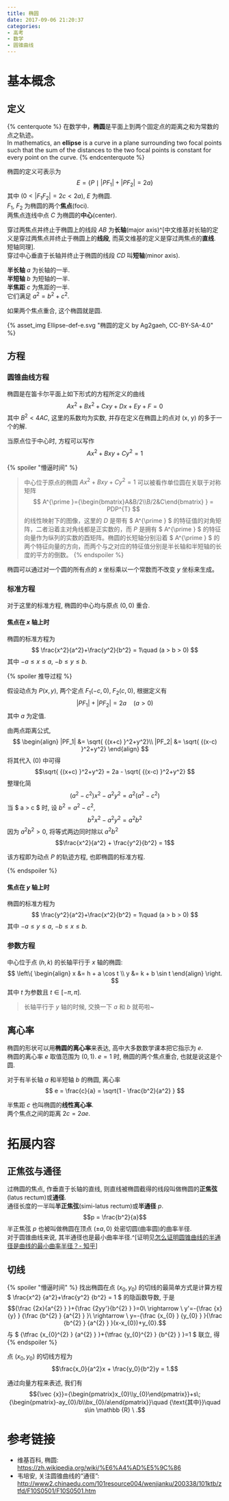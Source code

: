 ```yaml
---
title: 椭圆
date: 2017-09-06 21:20:37
categories:
- 高考
- 数学
- 圆锥曲线
---
```


# 基本概念

## 定义

{% centerquote %}
在数学中，<b>椭圆</b>是平面上到两个固定点的距离之和为常数的点之轨迹。</br>
In mathematics, an <b>ellipse</b> is a curve in a plane surrounding two focal points such that the sum of the distances to the two focal points is constant for every point on the curve.
{% endcenterquote %}

椭圆的定义可表示为
$$
E = \{P \mid |PF_1| + |PF_2| = 2a\}
$$
其中 $(0 < |F_1F_2| = 2c < 2a)$,  $E$ 为椭圆.\
$F_1$, $F_2$ 为椭圆的两个**焦点**(foci).\
两焦点连线中点 $C$ 为椭圆的**中心**(center).

穿过两焦点并终止于椭圆上的线段 $AB$ 为**长轴**(major axis)^[中文维基对长轴的定义是穿过两焦点并终止于椭圆上的**线段**, 而英文维基的定义是穿过两焦点的**直线**. 短轴同理].\
穿过中心垂直于长轴并终止于椭圆的线段 $CD$ 叫**短轴**(minor axis).

**半长轴** $a$ 为长轴的一半.\
**半短轴** $b$ 为短轴的一半.\
**半焦距** $c$ 为焦距的一半.\
它们满足 $a^2 = b^2 + c^2$.

如果两个焦点重合, 这个椭圆就是圆.

{% asset_img Ellipse-def-e.svg "椭圆的定义 by Ag2gaeh, CC-BY-SA-4.0" %}

## 方程

### 圆锥曲线方程

椭圆是在笛卡尔平面上如下形式的方程所定义的曲线
$$
Ax^2+Bx^2+Cxy+Dx+Ey+F=0
$$
其中 $B^2 < 4AC$, 这里的系数均为实数, 并存在定义在椭圆上的点对 (x, y) 的多于一个的解.

当原点位于中心时, 方程可以写作
$$
Ax^2+Bxy+Cy^2 = 1
$$

{% spoiler "懵逼时间" %}
> 中心位于原点的椭圆 $Ax^{2}+Bxy+Cy^{2}=1$ 可以被看作单位圆在关联于对称矩阵 $$ A^{\prime }={\begin{bmatrix}A&B/2\\B/2&C\end{bmatrix} }  = PDP^{T} $$ 的线性映射下的图像，这里的 $D$ 是带有 $ A^{\prime } $ 的特征值的对角矩阵，二者沿着主对角线都是正实数的，而 $P$ 是拥有 $ A^{\prime } $ 的特征向量作为纵列的实数的酉矩阵。椭圆的长短轴分别沿着 $ A^{\prime } $ 的两个特征向量的方向，而两个与之对应的特征值分别是半长轴和半短轴的长度的平方的倒数。
{% endspoiler %}

椭圆可以通过对一个圆的所有点的 $x$ 坐标乘以一个常数而不改变 $y$ 坐标来生成。

### 标准方程

对于这里的标准方程, 椭圆的中心均与原点 $(0, 0)$ 重合.

#### 焦点在 $x$ 轴上时

椭圆的标准方程为
$$
\frac{x^2}{a^2}+\frac{y^2}{b^2} = 1\quad (a > b > 0)
$$
其中 $-a \le x \le a$, $-b \le y \le b$.

{% spoiler 推导过程 %}

假设动点为 $P(x, y)$, 两个定点 $F_1(-c, 0)$, $F_2(c, 0)$, 根据定义有
$$
|PF_1|+|PF_2| = 2a\quad (a > 0)\tag{0}
$$
其中 $a$ 为定值.

由两点距离公式,
$$
\begin{align}
|PF_1| &= \sqrt{ {(x+c) }^2+y^2}\\
|PF_2| &= \sqrt{ {(x-c) }^2+y^2}
\end{align}
$$
将其代入 $(0)$ 中可得
$$\sqrt{ {(x+c) }^2+y^2} = 2a - \sqrt{ {(x-c) }^2+y^2} $$
整理化简
$$(a^2 - c^2)x^2 - a^2y^2 = a^2(a^2-c^2)$$
当 $ a > c $ 时, 设 $b^2 = a^2 - c^2$, 
$$b^2x^2 - a^2y^2 = a^2b^2$$
因为 $a^2b^2 > 0$, 将等式两边同时除以 $a^2b^2$
$$\frac{x^2}{a^2} + \frac{y^2}{b^2} = 1$$

该方程即为动点 $P$ 的轨迹方程, 也即椭圆的标准方程.

{% endspoiler %}

#### 焦点在 $y$ 轴上时

椭圆的标准方程为
$$
\frac{y^2}{a^2}+\frac{x^2}{b^2} = 1\quad (a > b > 0)
$$
其中 $-a \le y \le a$, $-b \le x \le b$.

### 参数方程

中心位于点 $(h, k)$ 的长轴平行于 $x$ 轴的椭圆:
$$
\left\{
    \begin{align}
        x &= h + a \cos t \\
        y &= k + b \sin t
    \end{align}
\right.
$$
其中 $t$ 为参数且 $t \in [-\pi, \pi]$.

> 长轴平行于 $y$ 轴的时候, 交换一下 $a$ 和 $b$ 就苟啦~

## 离心率

椭圆的形状可以用**椭圆的离心率**来表达, 高中大多数数学课本把它指示为 $e$.\
椭圆的离心率 $e$ 取值范围为 $(0,1)$. 
$e = 1$ 时, 椭圆的两个焦点重合, 也就是说这是个圆.

对于有半长轴 $a$ 和半短轴 $b$ 的椭圆, 离心率
$$
e = \frac{c}{a} = \sqrt{1 - \frac{b^2}{a^2} } 
$$

半焦距 $c$ 也叫椭圆的**线性离心率**.\
两个焦点之间的距离 $2c = 2ae$.

# 拓展内容

## 正焦弦与通径

过椭圆的焦点, 作垂直于长轴的直线, 则直线被椭圆截得的线段叫做椭圆的**正焦弦**(latus rectum)或**通径**.\
通径长度的一半叫**半正焦弦**(simi-latus rectum)或**半通径** $p$.
$$p = \frac{b^2}{a}$$
半正焦弦 $p$ 也被叫做椭圆在顶点 $(\pm a, 0)$ 处密切圆(曲率圆)的曲率半径.\
对于圆锥曲线来说, 其半通径也是最小曲率半径.^[证明见[怎么证明圆锥曲线的半通径是曲线的最小曲率半径？- 知乎](https://www.zhihu.com/question/39877628)]

## 切线

{% spoiler "懵逼时间" %}
找出椭圆在点 $(x_0, y_0)$ 的切线的最简单方式是计算方程 $ \frac{x^2} {a^2}+\frac{y^2} {b^2} = 1 $ 的隐函数导数, 于是
$${\frac {2x}{a^{2} } }+{\frac {2yy'}{b^{2} } }=0\ \rightarrow \ y'=-{\frac {x}{y} } {\frac {b^{2} } {a^{2} } }\ \rightarrow \ y=-{\frac {x_{0} } {y_{0} } }{\frac {b^{2} } {a^{2} } }(x-x_{0})+y_{0}.$$
与 $ {\tfrac {x_{0}^{2} } {a^{2} } }+{\tfrac {y_{0}^{2} } {b^{2} } }=1 $ 联立, 得
{% endspoiler %}

点 $(x_0, y_0)$ 的切线方程为 $$\frac{x_0}{a^2}x + \frac{y_0}{b^2}y = 1.$$

通过向量方程来表述, 我们有
$${\vec {x}}={\begin{pmatrix}x_{0}\\y_{0}\end{pmatrix}}+s\;{\begin{pmatrix}-ay_{0}/b\\bx_{0}/a\end{pmatrix}}\quad {\text{其中}}\quad s\in \mathbb {R} \ .$$

# 参考链接

- 维基百科, 椭圆: <https://zh.wikipedia.org/wiki/%E6%A4%AD%E5%9C%86>
- 韦培安, 关注圆锥曲线的“通径”: <http://www2.chinaedu.com/101resource004/wenjianku/200338/101ktb/ztfd/F10S0501/F10S0501.htm>
